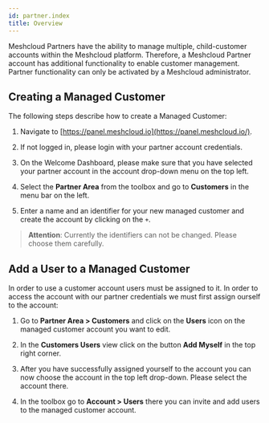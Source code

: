 ```yaml
---
id: partner.index
title: Overview
---
```


Meshcloud Partners have the ability to manage multiple, child-customer accounts within the Meshcloud platform. Therefore, a Meshcloud Partner account has additional functionality to enable customer management. Partner functionality can only be activated by a Meshcloud administrator. 

## Creating a Managed Customer

The following steps describe how to create a Managed Customer:

1. Navigate to [https://panel.meshcloud.io](https://panel.meshcloud.io/).

2. If not logged in, please login with your partner account credentials.

3. On the Welcome Dashboard, please make sure that you have selected your partner account in the account drop-down menu on the top left.

4. Select the **Partner Area** from the toolbox and go to **Customers** in the menu bar on the left.

5. Enter a name and an identifier for your new managed customer and create the account by clicking on the `+`.
> **Attention**: Currently the identifiers can not be changed. Please choose them carefully.

## Add a User to a Managed Customer

In order to use a customer account users must be assigned to it. In order to access the account with our partner credentials we must first assign ourself to the account:

1. Go to **Partner Area &gt; Customers** and click on the **Users** icon on the managed customer account you want to edit.

2. In the **Customers Users** view click on the button **Add Myself** in the top right corner.

3. After you have successfully assigned yourself to the account you can now choose the account in the top left drop-down. Please select the account there.

4. In the toolbox go to **Account &gt; Users** there you can invite and add users to the managed customer account.